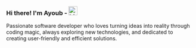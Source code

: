 ### Hi there! I'm Ayoub - <img src="https://user-images.githubusercontent.com/1303154/88677602-1635ba80-d120-11ea-84d8-d263ba5fc3c0.gif" width="24px" alt="hi">

Passionate software developer who loves turning ideas into reality through coding magic, always exploring new technologies, and dedicated to creating user-friendly and efficient solutions.
